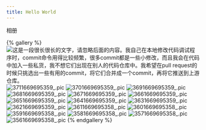 ```yaml
---
title: Hello World
---
```

相册

{% gallery %}
![这是一段很长很长的文字，请忽略后面的内容。我自己在本地修改代码调试程序时，commit命令用得比较频繁，很多commit都是一些小修改，而且我会在代码中加入一些私货，我不想它们出现在别人的代码仓库中。我希望在pull request的时候只挑选出一些有用的commit，将它们合并成一个commit，再将它推送到上游仓库。](https://githubimages.pengfeima.cn/images/202211291216879.jpg)
![3711669695359_.pic](https://githubimages.pengfeima.cn/images/202211291217546.jpg)
![3701669695359_.pic](https://githubimages.pengfeima.cn/images/202211291217893.jpg)
![3691669695359_.pic](https://githubimages.pengfeima.cn/images/202211291217240.jpg)
![3681669695359_.pic](https://githubimages.pengfeima.cn/images/202211291216884.jpg)
![3671669695359_.pic](https://githubimages.pengfeima.cn/images/202211291216894.jpg)
![3661669695359_.pic](https://githubimages.pengfeima.cn/images/202211291217904.jpg)
![3651669695359_.pic](https://githubimages.pengfeima.cn/images/202211291217670.jpg)
![3641669695359_.pic](https://githubimages.pengfeima.cn/images/202211291216662.jpg)
![3631669695359_.pic](https://githubimages.pengfeima.cn/images/202211291216722.jpg)
![3621669695359_.pic](https://githubimages.pengfeima.cn/images/202211291217910.jpg)
![3611669695358_.pic](https://githubimages.pengfeima.cn/images/202211291217662.jpg)
![3601669695358_.pic](https://githubimages.pengfeima.cn/images/202211291217355.jpg)
![3591669695358_.pic](https://githubimages.pengfeima.cn/images/202211291217704.jpg)
![3581669695358_.pic](https://githubimages.pengfeima.cn/images/202211291217634.jpg)
![3571669695358_.pic](https://githubimages.pengfeima.cn/images/202211291217655.jpg)
![3561669695358_.pic](https://githubimages.pengfeima.cn/images/202211291217112.jpg)
{% endgallery %}

